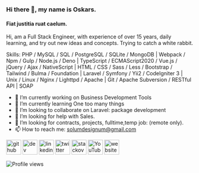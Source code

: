 ### Hi there 👋, my name is Oskars.
#### Fiat justitia ruat caelum.
Hi, am a Full Stack Engineer, with experience of over 15 years, daily learning, and try out new ideas and concepts.
Trying to catch a white rabbit.

Skills: PHP / MySQL / SQL / PostgreSQL / SQLite / MongoDB | Webpack / Npm / Gulp / Node.js / Deno | TypeScript / ECMAScript2020 / Vue.js / jQuery / Ajax / NativeScript | HTML / CSS / Sass / Less / Bootstrap / Tailwind / Bulma / Foundation | Laravel / Symfony / Yii2 / CodeIgniter 3 | Unix / Linux / Nginx / Lighttpd / Apache | Git / Apache Subversion / RESTful API | SOAP

- 🔭 I’m currently working on Business Development Tools 
- 🌱 I’m currently learning One too many things 
- 👯 I’m looking to collaborate on Laravel: package development 
- 🤔 I’m looking for help with Sales. 
- 💼 I’m looking for contracts, projects, fulltime,temp job: (remote only). 
- 📫 How to reach me: solumdesignum@gmail.com 


[<img src='https://cdn.jsdelivr.net/npm/simple-icons@3.0.1/icons/github.svg' alt='github' height='40'>](https://github.com/faks)  [<img src='https://cdn.jsdelivr.net/npm/simple-icons@3.0.1/icons/dev-dot-to.svg' alt='dev' height='40'>](https://dev.to/faks)  [<img src='https://cdn.jsdelivr.net/npm/simple-icons@3.0.1/icons/linkedin.svg' alt='linkedin' height='40'>](https://www.linkedin.com/in/oskars-germovs-a94b3318a/)  [<img src='https://cdn.jsdelivr.net/npm/simple-icons@3.0.1/icons/twitter.svg' alt='twitter' height='40'>](https://twitter.com/faksx)  [<img src='https://cdn.jsdelivr.net/npm/simple-icons@3.0.1/icons/stackoverflow.svg' alt='stackoverflow' height='40'>](https://stackoverflow.com/users/4970477)  [<img src='https://cdn.jsdelivr.net/npm/simple-icons@3.0.1/icons/youtube.svg' alt='YouTube' height='40'>](https://www.youtube.com/c/hakerx1)  [<img src='https://cdn.jsdelivr.net/npm/simple-icons@3.0.1/icons/icloud.svg' alt='website' height='40'>](https://solum-designum.eu)  

![Profile views](https://gpvc.arturio.dev/faks)  
